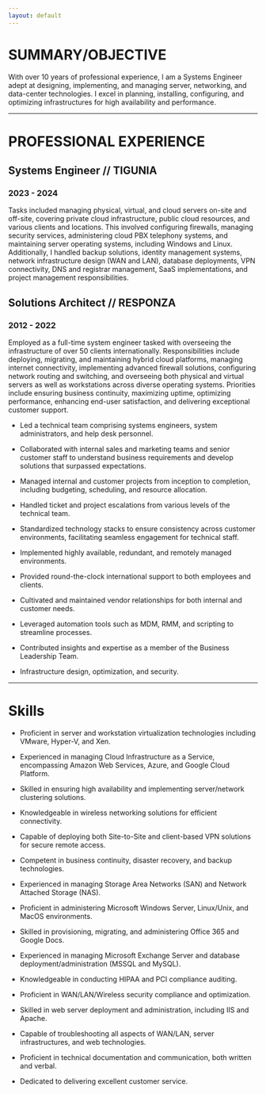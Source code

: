 ```yaml
---
layout: default
---
```


<!--Text can be **bold**, _italic_, or ~~strikethrough~~.

[Link to another page](./another-page.html).

There should be whitespace between paragraphs.

There should be whitespace between paragraphs. We recommend including a README, or a file with information about your project.

* * * -->

# SUMMARY/OBJECTIVE

With over 10 years of professional experience, I am a Systems Engineer adept at designing, implementing, and managing server, networking, and data-center technologies. I excel in planning, installing, configuring, and optimizing infrastructures for high availability and performance.

<!--**Complex technologies engineered with elegance through simplicity.**-->

* * *

# PROFESSIONAL EXPERIENCE

## Systems Engineer // TIGUNIA

### 2023 - 2024

Tasks included managing physical, virtual, and cloud servers on-site and off-site, covering private cloud infrastructure, public cloud resources, and various clients and locations. This involved configuring firewalls, managing security services, administering cloud PBX telephony systems, and maintaining server operating systems, including Windows and Linux. Additionally, I handled backup solutions, identity management systems, network infrastructure design (WAN and LAN), database deployments, VPN connectivity, DNS and registrar management, SaaS implementations, and project management responsibilities.

## Solutions Architect // RESPONZA

### 2012 - 2022

Employed as a full-time system engineer tasked with overseeing the infrastructure of over 50 clients internationally. Responsibilities include deploying, migrating, and maintaining hybrid cloud platforms, managing internet connectivity, implementing advanced firewall solutions, configuring network routing and switching, and overseeing both physical and virtual servers as well as workstations across diverse operating systems. Priorities include ensuring business continuity, maximizing uptime, optimizing performance, enhancing end-user satisfaction, and delivering exceptional customer support.

* Led a technical team comprising systems engineers, system administrators, and help desk personnel.

* Collaborated with internal sales and marketing teams and senior customer staff to understand business requirements and develop solutions that surpassed expectations.

* Managed internal and customer projects from inception to completion, including budgeting, scheduling, and resource allocation.

* Handled ticket and project escalations from various levels of the technical team.

* Standardized technology stacks to ensure consistency across customer environments, facilitating seamless engagement for technical staff.

* Implemented highly available, redundant, and remotely managed environments.

* Provided round-the-clock international support to both employees and clients.

* Cultivated and maintained vendor relationships for both internal and customer needs.

* Leveraged automation tools such as MDM, RMM, and scripting to streamline processes.

* Contributed insights and expertise as a member of the Business Leadership Team. 

* Infrastructure design, optimization, and security.

* * *

# Skills

* Proficient in server and workstation virtualization technologies including VMware, Hyper-V, and Xen.

* Experienced in managing Cloud Infrastructure as a Service, encompassing Amazon Web Services, Azure, and Google Cloud Platform.

* Skilled in ensuring high availability and implementing server/network clustering solutions.

* Knowledgeable in wireless networking solutions for efficient connectivity.

* Capable of deploying both Site-to-Site and client-based VPN solutions for secure remote access.

* Competent in business continuity, disaster recovery, and backup technologies.

* Experienced in managing Storage Area Networks (SAN) and Network Attached Storage (NAS).

* Proficient in administering Microsoft Windows Server, Linux/Unix, and MacOS environments.

* Skilled in provisioning, migrating, and administering Office 365 and Google Docs.

* Experienced in managing Microsoft Exchange Server and database deployment/administration (MSSQL and MySQL).

* Knowledgeable in conducting HIPAA and PCI compliance auditing.

* Proficient in WAN/LAN/Wireless security compliance and optimization.

* Skilled in web server deployment and administration, including IIS and Apache.

* Capable of troubleshooting all aspects of WAN/LAN, server infrastructures, and web technologies.

* Proficient in technical documentation and communication, both written and verbal.

* Dedicated to delivering excellent customer service.

<!--
> This is a blockquote following a header.
>
> When something is important enough, you do it even if the odds are not in your favor.

### Header 3

```js
// Javascript code with syntax highlighting.
var fun = function lang(l) {
  dateformat.i18n = require('./lang/' + l)
  return true;
}
```

```ruby
# Ruby code with syntax highlighting
GitHubPages::Dependencies.gems.each do |gem, version|
  s.add_dependency(gem, "= #{version}")
end
```

#### Header 4

*   This is an unordered list following a header.
*   This is an unordered list following a header.
*   This is an unordered list following a header.

##### Header 5

1.  This is an ordered list following a header.
2.  This is an ordered list following a header.
3.  This is an ordered list following a header.

###### Header 6

| head1        | head two          | three |
|:-------------|:------------------|:------|
| ok           | good swedish fish | nice  |
| out of stock | good and plenty   | nice  |
| ok           | good `oreos`      | hmm   |
| ok           | good `zoute` drop | yumm  |

### There's a horizontal rule below this.

* * *

### Here is an unordered list:

*   Item foo
*   Item bar
*   Item baz
*   Item zip

### And an ordered list:

1.  Item one
1.  Item two
1.  Item three
1.  Item four

### And a nested list:

- level 1 item
  - level 2 item
  - level 2 item
    - level 3 item
    - level 3 item
- level 1 item
  - level 2 item
  - level 2 item
  - level 2 item
- level 1 item
  - level 2 item
  - level 2 item
- level 1 item

### Small image

![Octocat](https://github.githubassets.com/images/icons/emoji/octocat.png)

### Large image

![Branching](https://guides.github.com/activities/hello-world/branching.png)


### Definition lists can be used with HTML syntax.

<dl>
<dt>Name</dt>
<dd>Godzilla</dd>
<dt>Born</dt>
<dd>1952</dd>
<dt>Birthplace</dt>
<dd>Japan</dd>
<dt>Color</dt>
<dd>Green</dd>
</dl>

```
Long, single-line code blocks should not wrap. They should horizontally scroll if they are too long. This line should be long enough to demonstrate this.
```

```
The final element.
```
-->